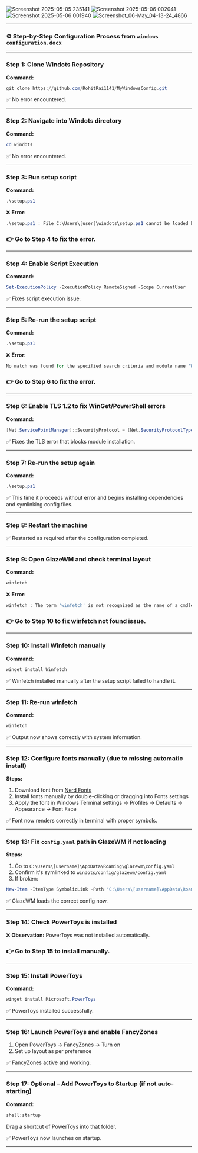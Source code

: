 ![Screenshot 2025-05-05 235141](https://github.com/user-attachments/assets/54f95e37-ecf3-4902-9fd9-3c9a4b7be1af)
![Screenshot 2025-05-06 002041](https://github.com/user-attachments/assets/0e6394ab-45a6-478f-a910-d861ff9378a4)
![Screenshot 2025-05-06 001940](https://github.com/user-attachments/assets/ab984724-c98a-47b3-a2d4-fe5324cbd85d)
![Screenshot_06-May_04-13-24_4866](https://github.com/user-attachments/assets/1e6b9143-1aab-4006-b032-4c3bba667a21)

---

### ⚙️ **Step-by-Step Configuration Process from `windows configuration.docx`**

---

### Step 1: Clone Windots Repository

**Command:**

```powershell
git clone https://github.com/RohitRai1141/MyWindowsConfig.git
```

✅ No error encountered.

---

### Step 2: Navigate into Windots directory

**Command:**

```powershell
cd windots
```

✅ No error encountered.

---

### Step 3: Run setup script

**Command:**

```powershell
.\setup.ps1
```

❌ **Error:**

```powershell
.\setup.ps1 : File C:\Users\[user]\windots\setup.ps1 cannot be loaded because running scripts is disabled on this system.
```

### 👉 Go to Step 4 to fix the error.

---

### Step 4: Enable Script Execution

**Command:**

```powershell
Set-ExecutionPolicy -ExecutionPolicy RemoteSigned -Scope CurrentUser
```

✅ Fixes script execution issue.

---

### Step 5: Re-run the setup script

**Command:**

```powershell
.\setup.ps1
```

❌ **Error:**

```powershell
No match was found for the specified search criteria and module name 'WinGet'. Try Get-PSRepository to see all available registered module repositories.
```

### 👉 Go to Step 6 to fix the error.

---

### Step 6: Enable TLS 1.2 to fix WinGet/PowerShell errors

**Command:**

```powershell
[Net.ServicePointManager]::SecurityProtocol = [Net.SecurityProtocolType]::Tls12
```

✅ Fixes the TLS error that blocks module installation.

---

### Step 7: Re-run the setup again

**Command:**

```powershell
.\setup.ps1
```

✅ This time it proceeds without error and begins installing dependencies and symlinking config files.

---

### Step 8: Restart the machine

✅ Restarted as required after the configuration completed.

---

### Step 9: Open GlazeWM and check terminal layout

**Command:**

```powershell
winfetch
```

❌ **Error:**

```powershell
winfetch : The term 'winfetch' is not recognized as the name of a cmdlet...
```

### 👉 Go to Step 10 to fix winfetch not found issue.

---

### Step 10: Install Winfetch manually

**Command:**

```powershell
winget install Winfetch
```

✅ Winfetch installed manually after the setup script failed to handle it.

---

### Step 11: Re-run winfetch

**Command:**

```powershell
winfetch
```

✅ Output now shows correctly with system information.

---

### Step 12: Configure fonts manually (due to missing automatic install)

**Steps:**

1. Download font from [Nerd Fonts](https://www.nerdfonts.com/)
2. Install fonts manually by double-clicking or dragging into Fonts settings
3. Apply the font in Windows Terminal settings → Profiles → Defaults → Appearance → Font Face

✅ Font now renders correctly in terminal with proper symbols.

---

### Step 13: Fix `config.yaml` path in GlazeWM if not loading

**Steps:**

1. Go to `C:\Users\[username]\AppData\Roaming\glazewm\config.yaml`
2. Confirm it's symlinked to `windots/config/glazewm/config.yaml`
3. If broken:

```powershell
New-Item -ItemType SymbolicLink -Path "C:\Users\[username]\AppData\Roaming\glazewm\config.yaml" -Target "C:\Users\[username]\windots\config\glazewm\config.yaml"
```

✅ GlazeWM loads the correct config now.

---

### Step 14: Check PowerToys is installed

❌ **Observation:** PowerToys was not installed automatically.

### 👉 Go to Step 15 to install manually.

---

### Step 15: Install PowerToys

**Command:**

```powershell
winget install Microsoft.PowerToys
```

✅ PowerToys installed successfully.

---

### Step 16: Launch PowerToys and enable FancyZones

1. Open PowerToys → FancyZones → Turn on
2. Set up layout as per preference

✅ FancyZones active and working.

---

### Step 17: Optional – Add PowerToys to Startup (if not auto-starting)

**Command:**

```powershell
shell:startup
```

Drag a shortcut of PowerToys into that folder.

✅ PowerToys now launches on startup.

---
